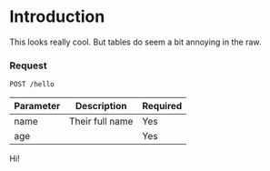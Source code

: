 # Introduction

This looks really cool. But tables do seem a bit annoying in the raw.

### Request

    POST /hello

| Parameter | Description          | Required |
| --------- | -------------------- | ---- |
| name      | Their full name | Yes |
| age     |          | Yes |

Hi!